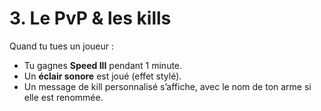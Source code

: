 # 3. Le PvP & les kills

Quand tu tues un joueur :

- Tu gagnes **Speed III** pendant 1 minute.
- Un **éclair sonore** est joué (effet stylé).
- Un message de kill personnalisé s’affiche, avec le nom de ton arme si elle est renommée.
